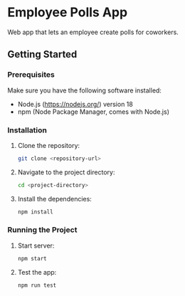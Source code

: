 # Employee Polls App

Web app that lets an employee create polls for coworkers.

## Getting Started

### Prerequisites

Make sure you have the following software installed:

- Node.js (https://nodejs.org/) version 18
- npm (Node Package Manager, comes with Node.js)

### Installation

1. Clone the repository:

   ```sh
   git clone <repository-url>
   ```

2. Navigate to the project directory:

   ```sh
   cd <project-directory>
   ```

3. Install the dependencies:

   ```sh
   npm install
   ```

### Running the Project

1. Start server:

   ```sh
   npm start
   ```

2. Test the app:

   ```sh
   npm run test
   ```
